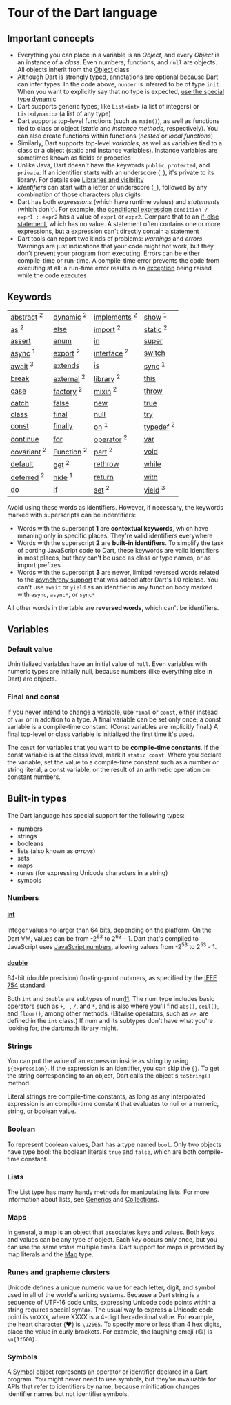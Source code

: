 # Tour of the Dart language

## Important concepts

- Everything you can place in a variable is an *Object*, and every *Object* is an instance of a
  *class*. Even numbers, functions, and `null` are objects. All objects inherit from the
  [Object][0] class
- Although Dart is strongly typed, annotations are optional because Dart can infer types. In the
  code above, `nunber` is inferred to be of type `init`. When you want to explicitly say that no
  type is expected, [use the special type dynamic][1]
- Dart supports generic types, like `List<int>` (a list of integers) or `List<dynamic>` (a list of
  any type)
- Dart supports top-level functions (such as `main()`), as well as functions tied to class or
  object (*static* and *instance methods*, respectively). You can also create functions within
  functions (*nested* or *local functions*)
- Similarly, Dart supports top-level *variables*, as well as variables tied to a class or a object
  (static and instance variables). Instance variables are sometimes known as fields or propeties
- Unlike Java, Dart doesn't have the keywords `public`, `protected`, and `private`. If an
  identifier starts with an underscore (`_`), it's private to its library. For details see
  [Libraries and visibility][2]
- *Identifiers* can start with a letter or underscore (`_`), followed by any combination of those
  characters plus digits
- Dart has both *expressions* (which have runtime values) and *statements* (which don't). For
  example, the [conditional expression][3] `condition ? expr1 : expr2` has a value of `expr1` or
  `expr2`. Compare that to an [if-else statement][4], which has no value. A statement often
  contains one or more expressions, but a expression can't directly contain a statement
- Dart tools can report two kinds of problems: *warnings* and *errors*. Warnings are just
  indications that your code might hot work, but they don't prevent your program from executing.
  Errors can be either compile-time or run-time. A compile-time error prevents the code from
  executing at all; a run-time error results in an [exception][5] being raised while the code
  executes

## Keywords

| | | | |
| :-- | :-- | :-- | :-- |
| [abstract] <sup>2</sup> | [dynamic] <sup>2</sup> | [implements] <sup>2</sup> | [show] <sup>1</sup> |
| [as] <sup>2</sup> | [else] | [import] <sup>2</sup> | [static] <sup>2</sup> |
| [assert] | [enum] | [in] | [super] |
| [async] <sup>1</sup> | [export] <sup>2</sup> | [interface] <sup>2</sup> | [switch] |
| [await] <sup>3</sup> | [extends] | [is] | [sync] <sup>1</sup> |
| [break] | [external] <sup>2</sup> | [library] <sup>2</sup> | [this] |
| [case] | [factory] <sup>2</sup> | [mixin] <sup>2</sup> | [throw] |
| [catch] | [false] | [new] | [true] |
| [class] | [final] | [null] | [try] |
| [const] | [finally] | [on] <sup>1</sup> | [typedef] <sup>2</sup> |
| [continue] | [for] | [operator] <sup>2</sup> | [var] |
| [covariant] <sup>2</sup> | [Function] <sup>2</sup> | [part] <sup>2</sup> | [void] |
| [default] | [get] <sup>2</sup> | [rethrow] | [while] |
| [deferred] <sup>2</sup> | [hide] <sup>1</sup> | [return] | [with] |
| [do] | [if] | [set] <sup>2</sup> | [yield] <sup>3</sup> |

Avoid using these words as identifiers. However, if necessary, the keywords marked with
superscripts can be indentifiers:

- Words with the superscript **1** are **contextual keywords**, which have meaning only in specific
  places. They're valid identifiers everywhere
- Words with the superscript **2** are **built-in identifiers**. To simplify the task of porting
  JavaScript code to Dart, these keywords are valid identifiers in most places, but they can't be
  used as class or type names, or as import prefixes
- Words with the superscript **3** are newer, limited reversed words related to the
  [asynchrony support][6] that was added after Dart's 1.0 release. You can't use `await` or `yield`
  as an identifier in any function body marked with `async`, `async*`, or `sync*`

All other words in the table are **reversed words**, which can't be identifiers.

## Variables

### Default value

Uninitialized variables have an initial value of `null`. Even variables with numeric types are
initially null, because numbers (like everything else in Dart) are objects.

### Final and const

If you never intend to change a variable, use `final` or `const`, either instead of `var` or in
addition to a type. A final variable can be set only once; a const variable is a compile-time
constant. (Const variables are implicitly final.) A final top-level or class variable is
initialized the first time it's used.

The `const` for variables that you want to be **compile-time constants**. If the const variable is
at the class level, mark it `static const`. Where you declare the variable, set the value to a
compile-time constant such as a number or string literal, a const variable, or the result of an
arthmetic operation on constant numbers.

## Built-in types

The Dart language has special support for the following types:

- numbers
- strings
- booleans
- lists (also known as *arrays*)
- sets
- maps
- runes (for expressing Unicode characters in a string)
- symbols

### Numbers

#### [int][7]

Integer values no larger than 64 bits, depending on the platform. On the Dart VM, values can be
from -2<sup>63</sup> to 2<sup>63</sup> - 1. Dart that's compiled to JavaScript uses
[JavaScript numbers][8], allowing values from -2<sup>53</sup> to 2<sup>53</sup> - 1.

#### [double][9]

64-bit (double precision) floating-point nubmers, as specified by the [IEEE 754][10] standard.

Both `int` and `double` are subtypes of num[11]. The num type includes basic operators such as `+`,
`-`, `/`, and `*`, and is also where you'll find `abs()`, `ceil()`, and `floor()`, among other
methods. (Bitwise operators, such as `>>`, are defined in the `int` class.) If num and its subtypes
don't have what you're looking for, the [dart:math][12] library might.

### Strings

You can put the value of an expression inside as string by using `${expression}`. If the expression
is an identifier, you can skip the `{}`. To get the string corresponding to an object, Dart calls
the object's `toString()` method.

Literal strings are compile-time constants, as long as any interpolated expression is an
compile-time constant that evaluates to null or a numeric, string, or boolean value.

### Boolean

To represent boolean values, Dart has a type named `bool`. Only two objects have type bool: the
boolean literals `true` and `false`, which are both compile-time constant.

### Lists

The List type has many handy methods for manipulating lists. For more information about lists, see
[Generics][13] and [Collections][14].

### Maps

In general, a map is an object that associates keys and values. Both keys and values can be any
type of object. Each *key* occurs only once, but you can use the same *value* multiple times. Dart
support for maps is provided by map literals and the [Map][15] type.

### Runes and grapheme clusters

Unicode defines a unique numeric value for each letter, digit, and symbol used in all of the
world's writing systems. Because a Dart string is a sequence of UTF-16 code units, expressing
Unicode code points within a string requires special syntax. The usual way to express a Unicode
code point is `\uXXXX`, where XXXX is a 4-digit hexadecimal value. For example, the heart
character (❤️) is `\u2665`. To specify more or less than 4 hex digits, place the value in curly
brackets. For example, the laughing emoji (😆) is `\u{1f600}`.

### Symbols

A [Symbol][16] object represents an operator or identifier declared in a Dart program. You might
never need to use symbols, but they're invaluable for APIs that refer to identifiers by name,
because minification changes identifier names but not identifier symbols.

<!-- Links -->
[0]: https://api.dart.dev/stable/dart-core/Object-class.html
[1]: https://dart.dev/guides/language/effective-dart/design#do-annotate-with-object-instead-of-dynamic-to-indicate-any-object-is-allowed
[2]: https://dart.dev/guides/language/language-tour#libraries-and-visibility
[3]: https://dart.dev/guides/language/language-tour#conditional-expressions
[4]: https://dart.dev/guides/language/language-tour#if-and-else
[5]: https://dart.dev/guides/language/language-tour#exceptions
[6]: https://dart.dev/guides/language/language-tour#asynchrony-support
[7]: https://api.dart.dev/stable/dart-core/int-class.html
[8]: https://stackoverflow.com/questions/2802957/number-of-bits-in-javascript-numbers/2803010#2803010
[9]: https://api.dart.dev/stable/dart-core/double-class.html
[10]: https://en.wikipedia.org/wiki/IEEE_754
[11]: https://api.dart.dev/stable/dart-core/num-class.html
[12]: https://api.dart.dev/stable/dart-math
[13]: https://dart.dev/guides/language/language-tour#generics
[14]: https://dart.dev/guides/libraries/library-tour#collections
[15]: https://api.dart.dev/stable/dart-core/Map-class.html
[16]: https://api.dart.dev/stable/dart-core/Symbol-class.html

<!-- Keywords -->
[abstract]: https://dart.dev/guides/language/language-tour#abstract-classes
[as]: https://dart.dev/guides/language/language-tour#type-test-operators
[assert]: https://dart.dev/guides/language/language-tour#assert
[async]: https://dart.dev/guides/language/language-tour#asynchrony-support
[await]: https://dart.dev/guides/language/language-tour#asynchrony-support
[break]: https://dart.dev/guides/language/language-tour#break-and-continue
[case]: https://dart.dev/guides/language/language-tour#switch-and-case
[catch]: https://dart.dev/guides/language/language-tour#catch
[class]: https://dart.dev/guides/language/language-tour#instance-variables
[const]: https://dart.dev/guides/language/language-tour#final-and-const
[continue]: https://dart.dev/guides/language/language-tour#break-and-continue
[covariant]: https://dart.dev/guides/language/sound-problems#the-covariant-keyword
[default]: https://dart.dev/guides/language/language-tour#switch-and-case
[deferred]: https://dart.dev/guides/language/language-tour#lazily-loading-a-library
[do]: https://dart.dev/guides/language/language-tour#while-and-do-while
[dynamic]: https://dart.dev/guides/language/language-tour#important-concepts
[else]: https://dart.dev/guides/language/language-tour#if-and-else
[enum]: https://dart.dev/guides/language/language-tour#enumerated-types
[export]: https://dart.dev/guides/libraries/create-library-packages
[extends]: https://dart.dev/guides/language/language-tour#extending-a-class
[external]: https://stackoverflow.com/questions/24929659/what-does-external-mean-in-dart
[factory]: https://dart.dev/guides/language/language-tour#factory-constructors
[false]: https://dart.dev/guides/language/language-tour#booleans
[final]: https://dart.dev/guides/language/language-tour#final-and-const
[finally]: https://dart.dev/guides/language/language-tour#finally
[for]: https://dart.dev/guides/language/language-tour#for-loops
[Function]: https://dart.dev/guides/language/language-tour#functions
[get]: https://dart.dev/guides/language/language-tour#getters-and-setters
[hide]: https://dart.dev/guides/language/language-tour#importing-only-part-of-a-library
[if]: https://dart.dev/guides/language/language-tour#if-and-else
[implements]: https://dart.dev/guides/language/language-tour#implicit-interfaces
[import]: https://dart.dev/guides/language/language-tour#using-libraries
[in]: https://dart.dev/guides/language/language-tour#for-loops
[interface]: https://stackoverflow.com/questions/28595501/was-the-interface-keyword-removed-from-dart
[is]: https://dart.dev/guides/language/language-tour#type-test-operators
[library]: https://dart.dev/guides/language/language-tour#libraries-and-visibility
[mixin]: https://dart.dev/guides/language/language-tour#adding-features-to-a-class-mixins
[new]: https://dart.dev/guides/language/language-tour#using-constructors
[null]: https://dart.dev/guides/language/language-tour#default-value
[on]: https://dart.dev/guides/language/language-tour#catch
[operator]: https://dart.dev/guides/language/language-tour#overridable-operators
[part]: https://dart.dev/guides/libraries/create-library-packages#organizing-a-library-package
[rethrow]: https://dart.dev/guides/language/language-tour#catch
[return]: https://dart.dev/guides/language/language-tour#functions
[set]: https://api.dart.dev/stable/dart-core/Set-class.html
[show]: https://dart.dev/guides/language/language-tour#importing-only-part-of-a-library
[static]: https://dart.dev/guides/language/language-tour#class-variables-and-methods
[super]: https://dart.dev/guides/language/language-tour#extending-a-class
[switch]: https://dart.dev/guides/language/language-tour#switch-and-case
[sync]: https://dart.dev/guides/language/language-tour#generators
[this]: https://dart.dev/guides/language/language-tour#constructors
[throw]: https://dart.dev/guides/language/language-tour#throw
[true]: https://dart.dev/guides/language/language-tour#booleans
[try]: https://dart.dev/guides/language/language-tour#catch
[typedef]: https://dart.dev/guides/language/language-tour#typedefs
[var]: https://dart.dev/guides/language/language-tour#variables
[void]: https://medium.com/dartlang/dart-2-legacy-of-the-void-e7afb5f44df0
[while]: https://dart.dev/guides/language/language-tour#while-and-do-while
[with]: https://dart.dev/guides/language/language-tour#adding-features-to-a-class-mixins
[yield]: https://dart.dev/guides/language/language-tour#generators
